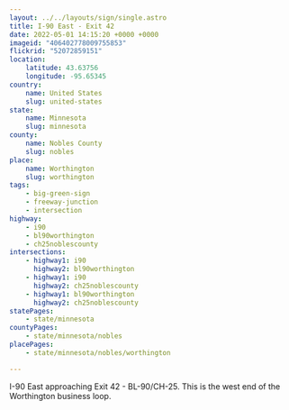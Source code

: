 ```yaml
---
layout: ../../layouts/sign/single.astro
title: I-90 East - Exit 42
date: 2022-05-01 14:15:20 +0000 +0000
imageid: "406402778009755853"
flickrid: "52072859151"
location:
    latitude: 43.63756
    longitude: -95.65345
country:
    name: United States
    slug: united-states
state:
    name: Minnesota
    slug: minnesota
county:
    name: Nobles County
    slug: nobles
place:
    name: Worthington
    slug: worthington
tags:
    - big-green-sign
    - freeway-junction
    - intersection
highway:
    - i90
    - bl90worthington
    - ch25noblescounty
intersections:
    - highway1: i90
      highway2: bl90worthington
    - highway1: i90
      highway2: ch25noblescounty
    - highway1: bl90worthington
      highway2: ch25noblescounty
statePages:
    - state/minnesota
countyPages:
    - state/minnesota/nobles
placePages:
    - state/minnesota/nobles/worthington

---
```

I-90 East approaching Exit 42 - BL-90/CH-25.  This is the west end of the Worthington business loop.